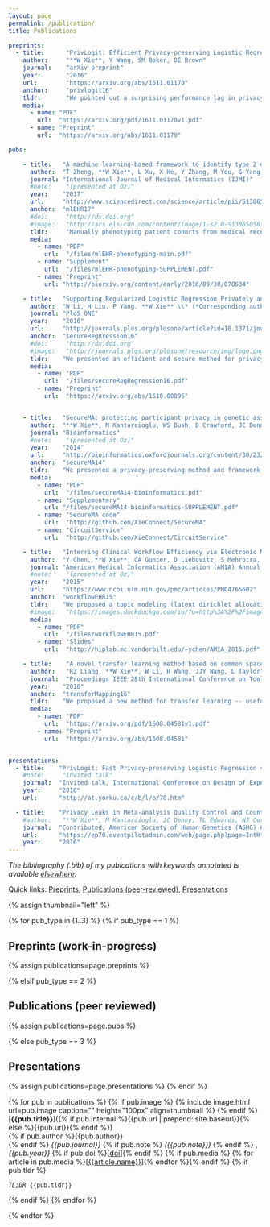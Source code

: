 ```yaml
---
layout: page
permalink: /publication/
title: Publications

preprints:
  - title:      "PrivLogit: Efficient Privacy-preserving Logistic Regression by Tailoring Numerical Optimizers"
    author:     "**W Xie**, Y Wang, SM Boker, DE Brown"
    journal:    "arXiv preprint"
    year:       "2016"
    url:        "https://arxiv.org/abs/1611.01170"
    anchor:     "privlogit16"
    tldr:       "We pointed out a surprising performance lag in privacy-preserving logistic regression methods, and propose to tailor numerical optimizers to better suit cryptography. Our new protocol provides several times speedup over state-of-the-art cryptographic protocols."
    media:
      - name: "PDF"
        url:  "https://arxiv.org/pdf/1611.01170v1.pdf"
      - name: "Preprint"
        url:  "https://arxiv.org/abs/1611.01170"

pubs:

    - title:   "A machine learning-based framework to identify type 2 diabetes through electronic health records"
      author:  "T Zheng, **W Xie**, L Xu, X He, Y Zhang, M You, G Yang, Y Chen"
      journal: "International Journal of Medical Informatics (IJMI)"
      #note:    "(presented at Oz)"
      year:    "2017"
      url:     "http://www.sciencedirect.com/science/article/pii/S1386505616302155"
      anchor:  "mlEHR17"
      #doi:     "http://dx.doi.org"
      #image:   "http://ars.els-cdn.com/content/image/1-s2.0-S1386505616X00111-cov150h.gif"
      tldr:     "Manually phenotyping patient cohorts from medical records (EHR) using expert rules is still dominating genome- and phenome-wide association studies (GWAS, PheWAS). Our work instead proposes machine learning-based phenotyping approach, and comprehensively evaluates top classifiers against expert rules and yields superior performance. We validated our methods and findings using hundres of ground-truth labels reviewed by expert clinicians from a large EHR network in China."
      media:
        - name: "PDF"
          url:  "/files/mlEHR-phenotyping-main.pdf"
        - name: "Supplement"
          url:  "/files/mlEHR-phenotyping-SUPPLEMENT.pdf"
        - name: "Preprint"
          url: "http://biorxiv.org/content/early/2016/09/30/078634"

    - title:   "Supporting Regularized Logistic Regression Privately and Efficiently"
      author:  "W Li, H Liu, P Yang, **W Xie** \\* (*Corresponding author*)"
      journal: "PloS ONE"
      year:    "2016"
      url:     "http://journals.plos.org/plosone/article?id=10.1371/journal.pone.0156479"
      anchor:  "secureRegRression16"
      #doi:     "http://dx.doi.org"
      #image:   "http://journals.plos.org/plosone/resource/img/logo.png"
      tldr:    "We presented an efficient and secure method for privacy-preserving regularized logistic regression, building on secret sharing and distributed Newton method. Previous works did not protect model inference sufficiently or at all, and did not report any computational performance evaluations using real cryptographic implementation. Our work thus fills the gap."
      media:
        - name: "PDF"
          url:  "/files/secureRegRegression16.pdf"
        - name: "Preprint"
          url:  "https://arxiv.org/abs/1510.00095"


    - title:   "SecureMA: protecting participant privacy in genetic association meta-analysis"
      author:  "**W Xie**, M Kantarcioglu, WS Bush, D Crawford, JC Denny, R Heatherly, BA Malin"
      journal: "Bioinformatics"
      #note:    "(presented at Oz)"
      year:    "2014"
      url:     "http://bioinformatics.oxfordjournals.org/content/30/23/3334"
      anchor:  "secureMA14"
      tldr:    "We presented a privacy-preserving method and framework to perform genome-wide association studies (GWAS) for multi-center consortia, following the widely-used meta-analysis formulation. This approach conforms with common practice in human genetics research and seems more natural and computationally efficient/scalable than privacy-preserving distributed regression alternatives."
      media:
        - name: "PDF"
          url:  "/files/secureMA14-bioinformatics.pdf"
        - name: "Supplementary"
          url: "/files/secureMA14-bioinformatics-SUPPLEMENT.pdf"
        - name: "SecureMA code"
          url:  "http://github.com/XieConnect/SecureMA"
        - name: "CircuitService"
          url:  "http://github.com/XieConnect/CircuitService"

    - title:   "Inferring Clinical Workflow Efficiency via Electronic Medical Record Utilization"
      author:  "Y Chen, **W Xie**, CA Gunter, D Liebovitz, S Mehrotra, H Zhang, B Malin"
      journal: "American Medical Informatics Association (AMIA) Annual Symposium Proceedings"
      #note:    "(presented at Oz)"
      year:    "2015"
      url:     "https://www.ncbi.nlm.nih.gov/pmc/articles/PMC4765602"
      anchor:  "workflowEHR15"
      tldr:    "We proposed a topic modeling (latent dirichlet allocation, or LDA) based method to model clinical workflow and care teams. This framework points out potential opportunities for workflow optimization and better resource allocation."
      #image:   "https://images.duckduckgo.com/iu/?u=http%3A%2F%2Fimages.moviepostershop.com%2Fthe-matrix-movie-poster-1999-1020518087.jpg&f=1"
      media:
        - name: "PDF"
          url:  "/files/workflowEHR15.pdf"
        - name: "Slides"
          url:  "http://hiplab.mc.vanderbilt.edu/~ychen/AMIA_2015.pdf"

    - title:    "A novel transfer learning method based on common space mapping and weighted domain matching"
      author:   "RZ Liang, **W Xie**, W Li, H Wang, JJY Wang, L Taylor"
      journal:  "Proceedings IEEE 28th International Conference on Tools with Artificial Intelligence (ICTAI)"
      year:    "2016"
      anchor:  "transferMapping16"
      tldr:    "We proposed a new method for transfer learning -- useful for limited labeled data regime."
      media:
        - name: "PDF"
          url:  "https://arxiv.org/pdf/1608.04581v1.pdf"
        - name: "Preprint"
          url:  "https://arxiv.org/abs/1608.04581"


presentations:
  - title:    "PrivLogit: Fast Privacy-preserving Logistic Regression via Tailored Numerical Optimizer"
    #note:     "Invited talk"
    journal:  "Invited talk, International Conference on Design of Experiments (ICODOE), Memphis, TN"
    year:     "2016"
    url:      "http://at.yorku.ca/c/b/l/o/78.htm"

  - title:    "Privacy Leaks in Meta-analysis Quality Control and Countermeasures"
    #author:   "**W Xie**, M Kantarcioglu, JC Denny, TL Edwards, NJ Cox, BA Malin"
    journal:  "Contributed, American Society of Human Genetics (ASHG) 65th Annual Meeting, Baltimore, MD"
    url:      "https://ep70.eventpilotadmin.com/web/page.php?page=IntHtml&project=ASHG15&id=150122886"
    year:     "2016"
---
```


*The bibliography (.bib) of my pubications with keywords annotated is available [elsewhere](/publicationbib).* <br />

Quick links: [Preprints](#preprints-work-in-progress), [Publications (peer-reviewed)](#publications-peer-reviewed), [Presentations](#presentations)

{% assign thumbnail="left" %}

{% for pub_type in (1..3) %}
{% if pub_type == 1 %}
## Preprints (work-in-progress)
{% assign publications=page.preprints %}

{% elsif pub_type == 2 %}
## Publications (peer reviewed)
{% assign publications=page.pubs %}

{% else pub_type == 3 %}
## Presentations
{% assign publications=page.presentations %}
{% endif %}


{% for pub in publications %}
{% if pub.image %}
{% include image.html url=pub.image caption="" height="100px" align=thumbnail %}
{% endif %}
<a name="{{pub.anchor}}"></a>
[**{{pub.title}}**]({% if pub.internal %}{{pub.url | prepend: site.baseurl}}{% else %}{{pub.url}}{% endif %})<br />
{% if pub.author %}{{pub.author}}<br />{% endif %}
*{{pub.journal}}*
{% if pub.note %} *({{pub.note}})*
{% endif %} , *{{pub.year}}* {% if pub.doi %}[[doi]({{pub.doi}})]{% endif %}
{% if pub.media %} {% for article in pub.media %}[[{{article.name}}]({{article.url}})]{% endfor %}{% endif %}
{% if pub.tldr %}<pre><sup>*TL;DR* {{pub.tldr}}</sup></pre>
{% endif %}
{% endfor %}

{% endfor %}
